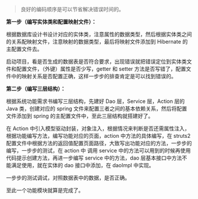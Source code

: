 > 良好的编码顺序是可以节省解决错误时间的。

**第一步（编写实体类和配置映射文件）：**

根据数据库设计书设计对应的实体类，注意属性的数据类型，然后根据实体类之间的关系配映射文件，注意映射的数据类型，最后将映射文件添加到 Hibernate 的主配置文件去。

启动项目，看是否生成的数据表是否符合要求，出现错误就把错误定位到实体类文件和配置文件，（外键）属性是否少写，getter 和 setter 方法是否写错了，配置文件中的映射关系是否配置正确，这样一步步的排查肯定是可以找到错误的。

**第二步（编写三层结构）：**

根据系统功能需求书编写三层结构，先建好 Dao 层，Service 层，Action 层的 Java 类，创建对应的 spring 文件来配置三者之间的基本依赖关系，然后将配置文件添加到 spring 的主配置文件中，至此三层结构就搭建好了。

在 Action 中引入模型驱动封装，对象注入，根据情况来判断是否还需属性注入，根据功能编写方法，编写功能对应的页面，action 中方法的具体编写，在 struts2 配置文件中根据方法的返回值配置页面路径，大致写出功能对应的方法，一步步的编写，一步步的测试，在 action 中 调用 service 中的方法可以用到的时候再使用代码提示创建方法，再进一步编写 service 中的方法，dao 层基本接口中方法不能满足使用，就在实体的 dao 接口中添加，在 daoImpl 中实现。

一步步的测试调试，对照数据表中的数据，是否正确。

至此一个功能模块就算是完成了。


